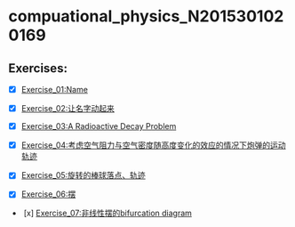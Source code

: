 # compuational_physics_N2015301020169
## Exercises:
-  [x] [Exercise_01:Name](https://github.com/napochi/compuational_physics_N2015301020169/blob/master/name.py)

-  [x] [Exercise_02:让名字动起来](https://www.zybuluo.com/napochi/note/891684)

-  [x] [Exercise_03:A Radioactive Decay Problem](https://www.zybuluo.com/napochi/note/903064)

-  [x] [Exercise_04:考虑空气阻力与空气密度随高度变化的效应的情况下炮弹的运动轨迹](https://www.zybuluo.com/napochi/note/914260)

-  [x] [Exercise_05:旋转的棒球落点、轨迹](https://www.zybuluo.com/napochi/note/922140)

-  [x] [Exercise_06:摆](https://www.zybuluo.com/napochi/note/930455)

-  [x] [Exercise_07:非线性摆的bifurcation diagram](https://www.zybuluo.com/napochi/note/938927)
